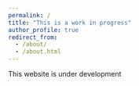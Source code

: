 ```yaml
---
permalink: /
title: "This is a work in progress"
author_profile: true
redirect_from: 
  - /about/
  - /about.html
---
```


This website is under development

